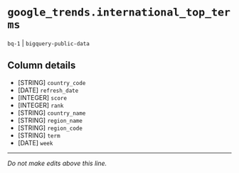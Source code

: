 # `google_trends.international_top_terms`
`bq-1` | `bigquery-public-data`

## Column details
* [STRING]    `country_code`
* [DATE]      `refresh_date`
* [INTEGER]   `score`
* [INTEGER]   `rank`
* [STRING]    `country_name`
* [STRING]    `region_name`
* [STRING]    `region_code`
* [STRING]    `term`
* [DATE]      `week`

-------------------------------------------------------------------------------
*Do not make edits above this line.*
